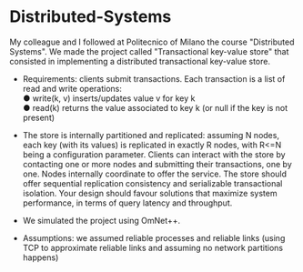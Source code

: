 # Distributed-Systems
My colleague and I followed at Politecnico of Milano the course "Distributed Systems". We made the project called "Transactional key-value store" that consisted in 
implementing a distributed transactional key-value store.  
  - Requirements: clients submit transactions. Each transaction is a list of read and write operations:  
        ● write(k, v) inserts/updates value v for key k  
        ● read(k) returns the value associated to key k (or null if the key is not present)  

  - The store is internally partitioned and replicated: assuming N nodes, each key (with its
    values) is replicated in exactly R nodes, with R<=N being a configuration parameter.
    Clients can interact with the store by contacting one or more nodes and submitting their
    transactions, one by one. Nodes internally coordinate to offer the service.
    The store should offer sequential replication consistency and serializable transactional
    isolation. Your design should favour solutions that maximize system performance, in terms
    of query latency and throughput.

  - We simulated the project using OmNet++. 

  - Assumptions: we assumed reliable processes and reliable links (using TCP to approximate reliable links
    and assuming no network partitions happens)

